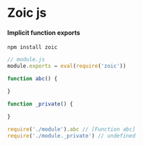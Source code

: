 # Zoic js
#### Implicit function exports

`npm install zoic`


```js
// module.js
module.exports = eval(require('zoic'))

function abc() {

}

function _private() {

}
```

```js
require('./module').abc // [Function abc]
require('./module._private') // undefined
```
